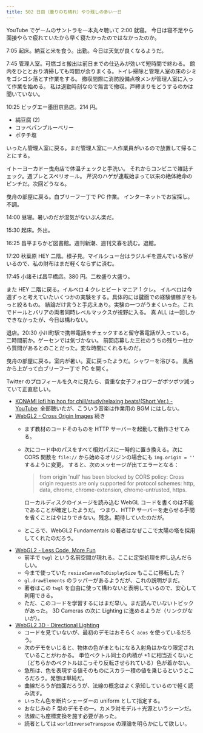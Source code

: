 ```yaml
---
title: 502 日目（曇りのち晴れ）やり残しの多い一日
---
```


YouTube でゲームのサントラを一本丸々聴いて 2:00 就寝。
今日は寝不足やら面接やらで疲れていたから早く寝たかったのではなかったのか。

7:05 起床。納豆と米を食う。出勤。今日は天気が良くなるようだ。

7:45 管理人室。可燃ゴミ搬出は前日までの仕込みが効いて短時間で終わる。
館内をひととおり清掃しても時間が余りまくる。トイレ掃除と管理人室の床のシミをゴシゴシ落とす作業をする。
撤収間際に消防設備点検メンが管理人室に入って作業を始める。
私は退勤時刻なので無言で撤収。戸締まりをどうするのかは聞いていない。

10:25 ビッグエー墨田京島店。214 円。

* 絹豆腐 (2)
* コッペパンブルーベリー
* ポテチ塩

いったん管理人室に戻る。まだ管理人室に一人作業員がいるので放置して帰ることにする。

イトーヨーカドー曳舟店で体温チェックと手洗い。
それからコンビニで雑誌チェック。週プレとスペリオール。
芹沢のハゲが連載始まって以来の絶体絶命のピンチだ。次回どうなる。

曳舟の部屋に戻る。白ブリーフ一丁で PC 作業。
インターネットでお宝探し。不調。

14:00 昼寝。暑いのだが湿気がないぶん楽だ。

15:30 起床。外出。

16:25 昌平まちかど図書館。週刊新潮、週刊文春を読む。退館。

17:20 秋葉原 HEY 二階。様子見。マイルシュー台はラジルギを遊んでいる客がいるので、私の財布はまだ軽くならずに済む。

17:45 小諸そば昌平橋店。380 円。二枚盛り大盛り。

また HEY 二階に戻る。イルベロ 4 クレとビートマニア 1 クレ。
イルベロは今週ずっと考えていたいくつかの実験をする。具体的には鍵面での経験値稼ぎをもっと絞るもの。
結論だけ言うと手応えあり。実験の一つがうまくいった。これでドールとバリアの両者同時レベルマックスが視野に入る。
真 ALL は一回しかできなかったが、今日は構わない。

退店。20:30 小川町駅で携帯電話をチェックすると留守番電話が入っている。二時間前か。ゲーセンでは気づかない。
前回応募した三社のうちの残り一社から質問があるとのことだった。変な時間にくれるものだ。

曳舟の部屋に戻る。室内が暑い。夏に戻ったようだ。シャワーを浴びる。
風呂から上がって白ブリーフ一丁で PC を開く。

Twitter のプロフィールを久々に見たら、貴重な女子フォロワーがポツポツ減っていて正直悲しい。

* [KONAMI lofi hip hop for chill/study/relaxing beats!(Short Ver.) - YouTube](https://www.youtube.com/watch?v=kV0iz0Qc0lk):
  全部聴いたが、こういう音楽は作業用の BGM にはしない。
* [WebGL2 - Cross Origin Images](https://webgl2fundamentals.org/webgl/lessons/webgl-cors-permission.html) 続き
  * まず教材のコードそのものを HTTP サーバーを起動して動作させてみる。
  * 次にコード中のパスをすべて相対パスに一時的に置き換える。次に CORS 関数を
    `file://` から始めるオリジンの場合にも `img.origin = ''` するように変更。
    すると、次のメッセージが出てエラーとなる：

    > from origin 'null' has been blocked by CORS policy: Cross origin
    > requests are only supported for protocol schemes:
    > http, data, chrome, chrome-extension, chrome-untrusted, https.

    ローカルディスクのイメージを読み込む WebGL コードを書くのは不能であることが確定したようだ。
    つまり、HTTP サーバーを走らせる手間を省くことはやはりできない。残念。期待していたのだが。
  * ところで、WebGL2 Fundamentals の著者はなぜここで太陽の塔を採用してくれたのだろう。
* [WebGL2 - Less Code, More Fun](https://webgl2fundamentals.org/webgl/lessons/webgl-less-code-more-fun.html)
  * 前半で `twgl` という名前空間が現れる。ここに定型処理を押し込んだらしい。
  * 今まで使っていた `resizeCanvasToDisplaySize` もここに移転した？
  * `gl.drawElements` のラッパーがあるようだが、これの説明がまだ。
  * 著者はこの `twgl` を自由に使って構わないと表明しているので、安心して利用できる。
  * ただ、このコードを学習するにはまだ早い。まだ読んでいないトピックがあった。
    3D Cameras の次に Lighting に進めるようだ（リンクがないが）。
* [WebGL2 3D - Directional Lighting](https://webgl2fundamentals.org/webgl/lessons/webgl-3d-lighting-directional.html)
  * コードを見ていないが、最初のデモはおそらく `acos` を使っているだろう。
  * 次のデモをいじると、物体の色がまともになる入射角はかなり限定されていることがわかる。
    単位ベクトル同士の内積が +1 に相当近くないと（どちらかのベクトルはこっそり反転させられている）色が着かない。
  * 急所は、色を表現する値そのものにスカラー積の値を乗じるというところだろう。発想は単純だ。
  * 曲線だろうが曲面だろうが、法線の概念はよく承知しているので軽く読み流す。
  * いったん色を断片シェーダーの uniform として指定する。
  * おなじみの F 型のデモその一。カメラ対モデル＋光源というシーンだ。
  * 法線にも座標変換を施す必要があった。
  * 読者としては `worldInverseTranspose` の理論を明らかにして欲しい。
